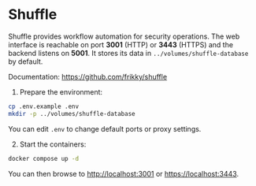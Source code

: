 # Shuffle

Shuffle provides workflow automation for security operations. The web interface
is reachable on port **3001** (HTTP) or **3443** (HTTPS) and the backend listens
on **5001**. It stores its data in `../volumes/shuffle-database` by default.

Documentation: <https://github.com/frikky/shuffle>

1. Prepare the environment:

```bash
cp .env.example .env
mkdir -p ../volumes/shuffle-database
```
You can edit `.env` to change default ports or proxy settings.

2. Start the containers:

```bash
docker compose up -d
```
You can then browse to [http://localhost:3001](http://localhost:3001)
or [https://localhost:3443](https://localhost:3443).
